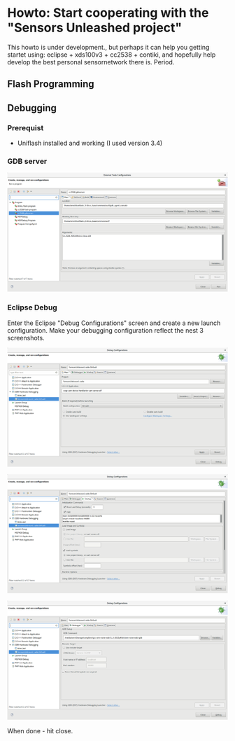 # Howto: Start cooperating with the "Sensors Unleashed project"

This howto is under development., but perhaps it can help you getting startet using: eclipse + xds100v3 + cc2538 + contiki, and hopefully help develop the best personal sensornetwork there is. Period.

## Flash Programming

## Debugging

### Prerequist

* Uniflash installed and working (I used version 3.4)

### GDB server

![Eclipse External tool screenshot1](./eclipse_exttool_main.png)

### Eclipse Debug
Enter the Eclipse "Debug Configurations" screen and create a new launch configuration.
Make your debugging configuration reflect the nest 3 screenshots.

![Eclipse GDB screenshot1](./eclipse_gdb_main.png)

![Eclipse GDB screenshot2](./eclipse_gdb_startup.png)

![Eclipse GDB screenshot3](./eclipse_gdb_debugger.png)

When done - hit close.
